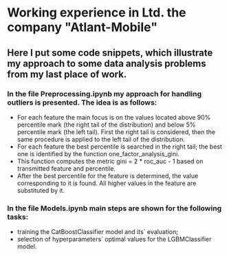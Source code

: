 # Working experience in Ltd. the company "Atlant-Mobile"
## Here I put some code snippets, which illustrate my approach to some data analysis problems from my last place of work.
### In the file Preprocessing.ipynb my approach for handling outliers is presented. The idea is as follows:
- For each feature the main focus is on the values located above 90% percentile mark (the right tail of the distribution) and below 5% percentile mark (the left tail). First the right tail is considered, then the same procedure is applied to the left tail of the distribution.
- For each feature the best percentile is searched in the right tail; the best one is identified by the function one_factor_analysis_gini.
- This function computes the metric gini = 2 * roc_auc - 1 based on transmitted feature and percentile.
- After the best percentile for the feature is determined, the value corresponding to it is found. All higher values in the feature are substituted by it. 
### In the file Models.ipynb main steps are shown for the following tasks: 
* training the CatBoostClassifier model and its` evaluation;
* selection of hyperparameters` optimal values for the LGBMClassifier model.

